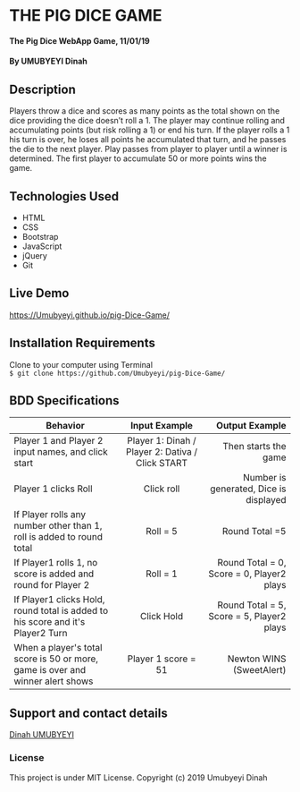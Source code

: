 # THE PIG DICE GAME

#### The Pig Dice WebApp Game, 11/01/19

#### By **UMUBYEYI Dinah**        
                              
## Description
Players throw a dice and scores as many points as the total shown on the dice providing the dice doesn’t roll a 1. The player may continue rolling and accumulating points (but risk rolling a 1) or end his turn. If the player rolls a 1 his turn is over, he loses all points he accumulated that turn, and he passes the die to the next player. Play passes from player to player until a winner is determined. The first player to accumulate 50 or more points wins the game.


## Technologies Used
- HTML
- CSS
- Bootstrap
- JavaScript
- jQuery
- Git

## Live Demo
https://Umubyeyi.github.io/pig-Dice-Game/

## Installation Requirements
Clone to your computer using Terminal </br>
`$ git clone https://github.com/Umubyeyi/pig-Dice-Game/`

## BDD Specifications
| Behavior                          |  Input Example |  Output  Example|
|----------                         |:-------------: |------:          |
| Player 1 and Player 2 input names, and click start |  Player 1: Dinah / Player 2: Dativa / Click START    | Then starts the game |
|  Player 1 clicks Roll |  Click roll    |  Number is generated, Dice is displayed  |
|If Player rolls any number other than 1, roll is added to round total   | Roll = 5     |  Round Total =5    |
|If Player1 rolls 1, no score is added and round for Player 2  |  Roll = 1    |  Round Total = 0, Score = 0,  Player2 plays    |
|If Player1 clicks Hold, round total is added to his score and it's Player2 Turn | Click Hold     |  Round Total = 5, Score = 5, Player2 plays    |
| When a player's total score is 50 or more, game is over and winner alert shows  |  Player 1 score = 51	    |  Newton WINS (SweetAlert)    |


## Support and contact details
[Dinah UMUBYEYI](https://github.com/Umubyeyi/)

### License
This project is under MIT License.
Copyright (c) 2019 Umubyeyi Dinah


